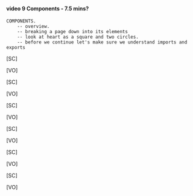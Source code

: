#### video 9 Components - 7.5 mins?

    COMPONENTS.
        -- overview.
        -- breaking a page down into its elements
        -- look at heart as a square and two circles.
        -- before we continue let's make sure we understand imports and exports

[SC]

[VO]

[SC]

[VO]

[SC]

[VO]

[SC]

[VO]

[SC]

[VO]

[SC]

[VO]
